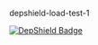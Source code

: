 depshield-load-test-1

[![DepShield Badge](https://cpeters2.dev.depshield.sonatype.org/badges/depshield-load-cpeters2d/depshield-load-test-1/depshield.svg)](https://sonatype.github.io/depshield-github-pages)
